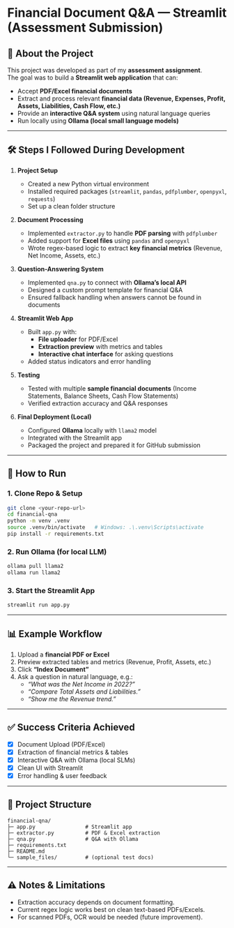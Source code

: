 # Financial Document Q&A — Streamlit (Assessment Submission)

## 📌 About the Project  
This project was developed as part of my **assessment assignment**.  
The goal was to build a **Streamlit web application** that can:  
- Accept **PDF/Excel financial documents**  
- Extract and process relevant **financial data (Revenue, Expenses, Profit, Assets, Liabilities, Cash Flow, etc.)**  
- Provide an **interactive Q&A system** using natural language queries  
- Run locally using **Ollama (local small language models)**  

---

## 🛠️ Steps I Followed During Development  

1. **Project Setup**  
   - Created a new Python virtual environment  
   - Installed required packages (`streamlit`, `pandas`, `pdfplumber`, `openpyxl`, `requests`)  
   - Set up a clean folder structure  

2. **Document Processing**  
   - Implemented `extractor.py` to handle **PDF parsing** with `pdfplumber`  
   - Added support for **Excel files** using `pandas` and `openpyxl`  
   - Wrote regex-based logic to extract **key financial metrics** (Revenue, Net Income, Assets, etc.)  

3. **Question-Answering System**  
   - Implemented `qna.py` to connect with **Ollama’s local API**  
   - Designed a custom prompt template for financial Q&A  
   - Ensured fallback handling when answers cannot be found in documents  

4. **Streamlit Web App**  
   - Built `app.py` with:  
     - **File uploader** for PDF/Excel  
     - **Extraction preview** with metrics and tables  
     - **Interactive chat interface** for asking questions  
   - Added status indicators and error handling  

5. **Testing**  
   - Tested with multiple **sample financial documents** (Income Statements, Balance Sheets, Cash Flow Statements)  
   - Verified extraction accuracy and Q&A responses  

6. **Final Deployment (Local)**  
   - Configured **Ollama** locally with `llama2` model  
   - Integrated with the Streamlit app  
   - Packaged the project and prepared it for GitHub submission  

---

## 🚀 How to Run  

### 1. Clone Repo & Setup  
```bash
git clone <your-repo-url>
cd financial-qna
python -m venv .venv
source .venv/bin/activate   # Windows: .\.venv\Scripts\activate
pip install -r requirements.txt
```

### 2. Run Ollama (for local LLM)  
```bash
ollama pull llama2
ollama run llama2
```

### 3. Start the Streamlit App  
```bash
streamlit run app.py
```

---

## 📊 Example Workflow  
1. Upload a **financial PDF or Excel**  
2. Preview extracted tables and metrics (Revenue, Profit, Assets, etc.)  
3. Click **“Index Document”**  
4. Ask a question in natural language, e.g.:  
   - *“What was the Net Income in 2022?”*  
   - *“Compare Total Assets and Liabilities.”*  
   - *“Show me the Revenue trend.”*  

---

## ✅ Success Criteria Achieved  
- [x] Document Upload (PDF/Excel)  
- [x] Extraction of financial metrics & tables  
- [x] Interactive Q&A with Ollama (local SLMs)  
- [x] Clean UI with Streamlit  
- [x] Error handling & user feedback  

---

## 📂 Project Structure  
```
financial-qna/
├─ app.py                # Streamlit app
├─ extractor.py          # PDF & Excel extraction
├─ qna.py                # Q&A with Ollama
├─ requirements.txt
├─ README.md
└─ sample_files/         # (optional test docs)
```

---

## ⚠️ Notes & Limitations  
- Extraction accuracy depends on document formatting.  
- Current regex logic works best on clean text-based PDFs/Excels.  
- For scanned PDFs, OCR would be needed (future improvement).  
